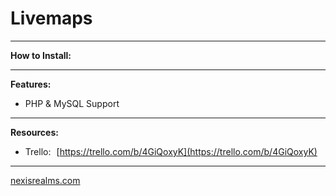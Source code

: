 # Livemaps

---

**How to Install:**

---

**Features:**
- PHP & MySQL Support

---

**Resources:**
- Trello: [https://trello.com/b/4GiQoxyK](https://trello.com/b/4GiQoxyK)

---

[nexisrealms.com](http://www.nexisrealms.com)